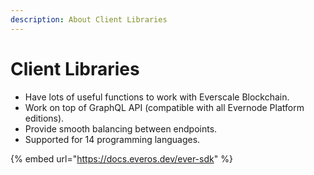 ```yaml
---
description: About Client Libraries
---
```


# Client Libraries

* Have lots of useful functions to work with Everscale Blockchain.
* Work on top of GraphQL API (compatible with all Evernode Platform editions).
* Provide smooth balancing between endpoints.
* Supported for 14 programming languages.

{% embed url="https://docs.everos.dev/ever-sdk" %}
